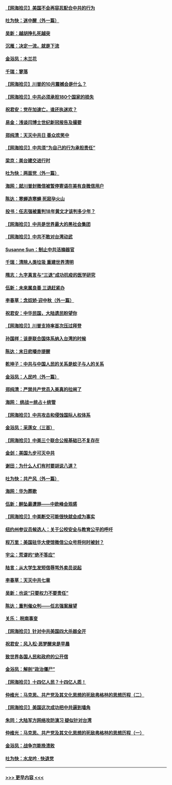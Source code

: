 #### [【网海拾贝】美国不会再容忍配合中共的行为](../pages/nsc993/n12433808.md?t=09271651) 
#### [吐为快：迷中醒（外一篇）](../pages/nsc993/n12433585.md?t=09271651) 
#### [吴新：越胡挣扎死越突](../pages/nsc993/n12433562.md?t=09271651) 
#### [沉雁：决定一流，就是下流](../pages/nsc993/n12432128.md?t=09271651) 
#### [金浴凤：木兰花](../pages/nsc993/n12432124.md?t=09271651) 
#### [千瑞：寥落](../pages/nsc993/n12432071.md?t=09271651) 
#### [【网海拾贝】川普的10月震撼会是什么？](../pages/nsc993/n12431624.md?t=09271651) 
#### [【网海拾贝】中共必须承担180个国家的损失](../pages/nsc993/n12428893.md?t=09271651) 
#### [祝君安：党在加速亡，谁还执迷欢？](../pages/nsc993/n12428652.md?t=09271651) 
#### [易金：浅谈闫博士世纪新冠报告及撮要](../pages/nsc993/n12426822.md?t=09271651) 
#### [郑纯清：天灭中共日 善众欢笑中](../pages/nsc993/n12426784.md?t=09271651) 
#### [【网海拾贝】中共须“为自己的行为承担责任”](../pages/nsc993/n12426067.md?t=09271651) 
#### [梁京：美台建交进行时](../pages/nsc993/n12424066.md?t=09271651) 
#### [吐为快：两面党（外一篇）](../pages/nsc993/n12424043.md?t=09271651) 
#### [海网：就川普封微信被暂停寄语在美有良微信用户](../pages/nsc993/n12424021.md?t=09271651) 
#### [陈达：寒蝉造寒蝉 死寂孕火山](../pages/nsc993/n12423958.md?t=09271651) 
#### [投书：任志强被重判18年黄文才该判多少年？](../pages/nsc993/n12423672.md?t=09271651) 
#### [【网海拾贝】中共是世界最大的黑社会集团](../pages/nsc993/n12423543.md?t=09271651) 
#### [【网海拾贝】中共不敢对台湾动武](../pages/nsc993/n12421418.md?t=09271651) 
#### [Susanne Sun：制止中共活摘器官](../pages/nsc993/n12419654.md?t=09271651) 
#### [千瑞：清除人类垃圾 重建世界清明](../pages/nsc993/n12419414.md?t=09271651) 
#### [隋志：九字真言与“三退”成功抗疫的医学研究](../pages/nsc993/n12419248.md?t=09271651) 
#### [伍新：未来属良善 三退赶紧办](../pages/nsc993/n12418496.md?t=09271651) 
#### [李春草：念奴娇·迎中秋（外一篇）](../pages/nsc993/n12418465.md?t=09271651) 
#### [祝君安：中华民国，大陆遗民盼望你](../pages/nsc993/n12418089.md?t=09271651) 
#### [【网海拾贝】川普支持率首次压过拜登](../pages/nsc993/n12418050.md?t=09271651) 
#### [孙国祥：该是联合国体系纳入台湾的时候](../pages/nsc993/n12417369.md?t=09271651) 
#### [陈达：末日悲嚎亦提醒](../pages/nsc993/n12416736.md?t=09271651) 
#### [乾坤子：中共与中国人民的关系是蚊子与人的关系](../pages/nsc993/n12416632.md?t=09271651) 
#### [金浴凤：人民吟（外一篇）](../pages/nsc993/n12416567.md?t=09271651) 
#### [郑纯清：严禁共产党员入美真的拉闸了](../pages/nsc993/n12416550.md?t=09271651) 
#### [海网： 统战＝统占＋统管](../pages/nsc993/n12416404.md?t=09271651) 
#### [【网海拾贝】中共攻击和侵蚀国际人权体系](../pages/nsc993/n12416250.md?t=09271651) 
#### [金浴凤：采莲女（三首）](../pages/nsc993/n12415517.md?t=09271651) 
#### [【网海拾贝】中美三个联合公报基础已不复存在](../pages/nsc993/n12415054.md?t=09271651) 
#### [金剑：美国九步可灭中共](../pages/nsc993/n12413183.md?t=09271651) 
#### [谢田：为什么人们有时要胡说八道？](../pages/nsc993/n12411861.md?t=09271651) 
#### [吐为快：共产风（外一篇）](../pages/nsc993/n12411761.md?t=09271651) 
#### [海网：华为葬歌](../pages/nsc993/n12410381.md?t=09271651) 
#### [伍新：醉坠最遭罪——中欧峰会观感](../pages/nsc993/n12410364.md?t=09271651) 
#### [【网海拾贝】中美断交可能很快就会成为事实](../pages/nsc993/n12409495.md?t=09271651) 
#### [纽约州参议员候选人：关于公校安全与教育公平的呼吁](../pages/nsc993/n12409228.md?t=09271651) 
#### [程万里：美国驻华大使馆微信公众号将何时被封？](../pages/nsc993/n12407397.md?t=09271651) 
#### [宇尘：荒谬的“绝不答应”](../pages/nsc993/n12407360.md?t=09271651) 
#### [陆言：从大学生发短信辱骂外卖员说起](../pages/nsc993/n12407285.md?t=09271651) 
#### [李春草：天灭中共七章](../pages/nsc993/n12406988.md?t=09271651) 
#### [吴新：也说“只要权力不要责任”](../pages/nsc993/n12406966.md?t=09271651) 
#### [陈达：重判催众判——任志强案展望](../pages/nsc993/n12404540.md?t=09271651) 
#### [关乐： 皖南事变](../pages/nsc993/n12404288.md?t=09271651) 
#### [【网海拾贝】针对中共美国四大杀器全开](../pages/nsc993/n12404172.md?t=09271651) 
#### [祝君安：风入松‧恶梦醒来是早晨](../pages/nsc993/n12401953.md?t=09271651) 
#### [致世界各国人民和政府的公开信](../pages/nsc993/n12401824.md?t=09271651) 
#### [金浴凤：解剖“政治僵尸”](../pages/nsc993/n12401808.md?t=09271651) 
#### [【网海拾贝】十四亿人民？十四亿人质！](../pages/nsc993/n12401708.md?t=09271651) 
#### [仲维光：马克思、共产党及其文化思想的死敌弗格林的思想历程（二）](../pages/nsc993/n12399107.md?t=09271651) 
#### [【网海拾贝】美国这次成功把中共逼到墙角](../pages/nsc993/n12400173.md?t=09271651) 
#### [朱同：大陆军方网络攻防演习 疑似针对台湾](../pages/nsc993/n12399868.md?t=09271651) 
#### [仲维光：马克思、共产党及其文化思想的死敌弗格林的思想历程（一）](../pages/nsc993/n12398341.md?t=09271651) 
#### [金浴凤：战争岂能挽溃败](../pages/nsc993/n12398855.md?t=09271651) 
#### [吐为快：水龙吟 · 快退党](../pages/nsc993/n12398849.md?t=09271651) 

----
#### [ >>> 更早内容 <<< ](../indexes/nsc993-earlier.md)
